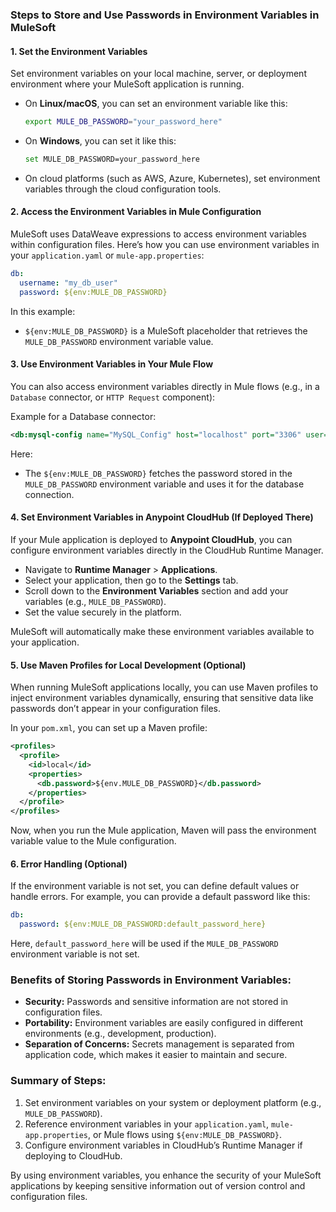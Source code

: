 ### Steps to Store and Use Passwords in Environment Variables in MuleSoft

#### 1. **Set the Environment Variables**

Set environment variables on your local machine, server, or deployment environment where your MuleSoft application is running.

- On **Linux/macOS**, you can set an environment variable like this:
  ```bash
  export MULE_DB_PASSWORD="your_password_here"
  ```

- On **Windows**, you can set it like this:
  ```bash
  set MULE_DB_PASSWORD=your_password_here
  ```

- On cloud platforms (such as AWS, Azure, Kubernetes), set environment variables through the cloud configuration tools.

#### 2. **Access the Environment Variables in Mule Configuration**

MuleSoft uses DataWeave expressions to access environment variables within configuration files. Here’s how you can use environment variables in your `application.yaml` or `mule-app.properties`:

```yaml
db:
  username: "my_db_user"
  password: ${env:MULE_DB_PASSWORD}
```

In this example:
- `${env:MULE_DB_PASSWORD}` is a MuleSoft placeholder that retrieves the `MULE_DB_PASSWORD` environment variable value.

#### 3. **Use Environment Variables in Your Mule Flow**

You can also access environment variables directly in Mule flows (e.g., in a `Database` connector, or `HTTP Request` component):

Example for a Database connector:
```xml
<db:mysql-config name="MySQL_Config" host="localhost" port="3306" user="my_db_user" password="${env:MULE_DB_PASSWORD}" doc:name="MySQL Config" />
```

Here:
- The `${env:MULE_DB_PASSWORD}` fetches the password stored in the `MULE_DB_PASSWORD` environment variable and uses it for the database connection.

#### 4. **Set Environment Variables in Anypoint CloudHub (If Deployed There)**

If your Mule application is deployed to **Anypoint CloudHub**, you can configure environment variables directly in the CloudHub Runtime Manager.

- Navigate to **Runtime Manager** > **Applications**.
- Select your application, then go to the **Settings** tab.
- Scroll down to the **Environment Variables** section and add your variables (e.g., `MULE_DB_PASSWORD`).
- Set the value securely in the platform.

MuleSoft will automatically make these environment variables available to your application.

#### 5. **Use Maven Profiles for Local Development (Optional)**

When running MuleSoft applications locally, you can use Maven profiles to inject environment variables dynamically, ensuring that sensitive data like passwords don’t appear in your configuration files.

In your `pom.xml`, you can set up a Maven profile:

```xml
<profiles>
  <profile>
    <id>local</id>
    <properties>
      <db.password>${env.MULE_DB_PASSWORD}</db.password>
    </properties>
  </profile>
</profiles>
```

Now, when you run the Mule application, Maven will pass the environment variable value to the Mule configuration.

#### 6. **Error Handling (Optional)**

If the environment variable is not set, you can define default values or handle errors. For example, you can provide a default password like this:

```yaml
db:
  password: ${env:MULE_DB_PASSWORD:default_password_here}
```

Here, `default_password_here` will be used if the `MULE_DB_PASSWORD` environment variable is not set.

### Benefits of Storing Passwords in Environment Variables:
- **Security:** Passwords and sensitive information are not stored in configuration files.
- **Portability:** Environment variables are easily configured in different environments (e.g., development, production).
- **Separation of Concerns:** Secrets management is separated from application code, which makes it easier to maintain and secure.

### Summary of Steps:
1. Set environment variables on your system or deployment platform (e.g., `MULE_DB_PASSWORD`).
2. Reference environment variables in your `application.yaml`, `mule-app.properties`, or Mule flows using `${env:MULE_DB_PASSWORD}`.
3. Configure environment variables in CloudHub’s Runtime Manager if deploying to CloudHub.

By using environment variables, you enhance the security of your MuleSoft applications by keeping sensitive information out of version control and configuration files.
